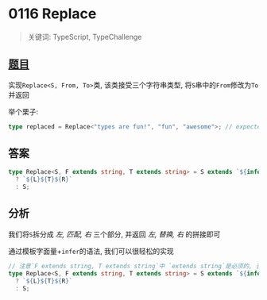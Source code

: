 # 0116 Replace

> 关键词: TypeScript, TypeChallenge

## [题目](https://github.com/type-challenges/type-challenges/blob/master/questions/116-medium-replace/README.md)

实现`Replace<S, From, To>`类, 该类接受三个字符串类型, 将`S`串中的`From`修改为`To`并返回

举个栗子:

```ts
type replaced = Replace<"types are fun!", "fun", "awesome">; // expected to be 'types are awesome!'
```

## 答案

```ts
type Replace<S, F extends string, T extends string> = S extends `${infer L}${F}${infer R}`
  ? `${L}${T}${R}`
  : S;
```

## 分析

我们将`S`拆分成 _左, 匹配, 右_ 三个部分, 并返回 _左, 替换, 右_ 的拼接即可

通过模板字面量+`infer`的语法, 我们可以很轻松的实现

```ts
// 注意`F extends string, T extends string`中 `extends string`是必须的, 否则无法在模板中使用
type Replace<S, F extends string, T extends string> = S extends `${infer L}${F}${infer R}`
  ? `${L}${T}${R}`
  : S;
```
